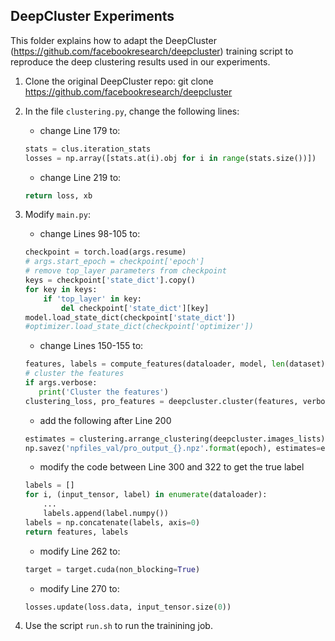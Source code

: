 ## DeepCluster Experiments
This folder explains how to adapt the DeepCluster (https://github.com/facebookresearch/deepcluster) training script to reproduce the deep clustering results used in our experiments.

1. Clone the original DeepCluster repo:
   git clone https://github.com/facebookresearch/deepcluster
2. In the file `clustering.py`, change the following lines:
   - change Line 179 to:
   ```python
   stats = clus.iteration_stats
   losses = np.array([stats.at(i).obj for i in range(stats.size())])
   ```   
   - change Line 219 to:
   ```python
   return loss, xb
   ```   
3. Modify `main.py`:
   - change Lines 98-105 to:
   ```python
   checkpoint = torch.load(args.resume)
   # args.start_epoch = checkpoint['epoch']
   # remove top_layer parameters from checkpoint
   keys = checkpoint['state_dict'].copy()
   for key in keys:
       if 'top_layer' in key:
           del checkpoint['state_dict'][key]
   model.load_state_dict(checkpoint['state_dict'])
   #optimizer.load_state_dict(checkpoint['optimizer'])
   ```

   - change Lines 150-155 to:
   ```python
   features, labels = compute_features(dataloader, model, len(dataset))
   # cluster the features
   if args.verbose:
      print('Cluster the features')
   clustering_loss, pro_features = deepcluster.cluster(features, verbose=args.verbose)

   ```

   - add the following after Line 200
   ```python
   estimates = clustering.arrange_clustering(deepcluster.images_lists)
   np.savez('npfiles_val/pro_output_{}.npz'.format(epoch), estimates=estimates, labels=labels, pro_features=pro_features)
   ```

   - modify the code between Line 300 and 322 to get the true label

   ```python
   labels = []
   for i, (input_tensor, label) in enumerate(dataloader):
       ...   
       labels.append(label.numpy())
   labels = np.concatenate(labels, axis=0)
   return features, labels

   ```

   - modify Line 262 to:
   ```python
   target = target.cuda(non_blocking=True)
   ```

   - modify Line 270 to:
   ```python
   losses.update(loss.data, input_tensor.size(0))
   ```

4. Use the script `run.sh` to run the trainining job.



